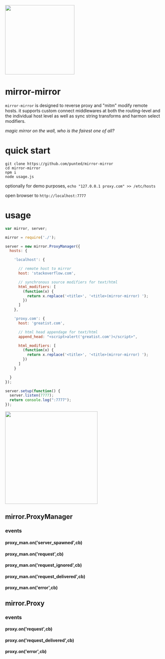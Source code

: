 <img src="https://taky.s3.amazonaws.com/31gm6glfzxkf.svg" height="225">

# mirror-mirror
`mirror-mirror` is designed to reverse proxy and "mitm" modify remote hosts. it 
supports custom connect middlewares at both the routing-level and the
individual host level as well as sync string transforms and harmon select 
modifiers.

_magic mirror on the wall, who is the fairest one of all?_

# quick start

```
git clone https://github.com/punted/mirror-mirror
cd mirror-mirror
npm i
node usage.js
```

optionally for demo purposes, `echo "127.0.0.1 proxy.com" >> /etc/hosts`

open browser to `http://localhost:7777`

# usage

``` javascript
var mirror, server;

mirror = require('./');

server = new mirror.ProxyManager({
  hosts: {

    'localhost': {

      // remote host to mirror
      host: 'stackoverflow.com',

      // synchronous source modifiers for text/html
      html_modifiers: [
        (function(x) {
          return x.replace('<title>', '<title>(mirror-mirror) ');
        })
      ]
    },

    'proxy.com': {
      host: 'greatist.com',

      // html head appendage for text/html
      append_head: "<script>alert('greatist.com')</script>",

      html_modifiers: [
        (function(x) {
          return x.replace('<title>', '<title>(mirror-mirror) ');
        })
      ]
    }

  }
});

server.setup(function() {
  server.listen(7777);
  return console.log(":7777");
});
```
<img src="https://taky.s3.amazonaws.com/11gm75efdhkt.png" width=300>

## mirror.ProxyManager
### events
#### proxy_man.on('server_spawned',cb)
#### proxy_man.on('request',cb)
#### proxy_man.on('request_ignored',cb)
#### proxy_man.on('request_delivered',cb)
#### proxy_man.on('error',cb)

## mirror.Proxy
### events
#### proxy.on('request',cb)
#### proxy.on('request_delivered',cb)
#### proxy.on('error',cb)

